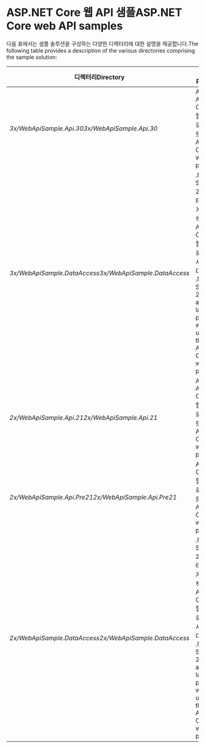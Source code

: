 # <a name="aspnet-core-web-api-samples"></a><span data-ttu-id="7c2da-101">ASP.NET Core 웹 API 샘플</span><span class="sxs-lookup"><span data-stu-id="7c2da-101">ASP.NET Core web API samples</span></span>

<span data-ttu-id="7c2da-102">다음 표에서는 샘플 솔루션을 구성하는 다양한 디렉터리에 대한 설명을 제공합니다.</span><span class="sxs-lookup"><span data-stu-id="7c2da-102">The following table provides a description of the various directories comprising the sample solution:</span></span>

| <span data-ttu-id="7c2da-103">디렉터리</span><span class="sxs-lookup"><span data-stu-id="7c2da-103">Directory</span></span>                   | <span data-ttu-id="7c2da-104">목적</span><span class="sxs-lookup"><span data-stu-id="7c2da-104">Purpose</span></span> |
|-----------------------------|------------------------------------------------------------|
| <span data-ttu-id="7c2da-105">*3x/WebApiSample.Api.30*</span><span class="sxs-lookup"><span data-stu-id="7c2da-105">*3x/WebApiSample.Api.30*</span></span>    | <span data-ttu-id="7c2da-106">An ASP.NET Core 3.0 웹 API 프로젝트.</span><span class="sxs-lookup"><span data-stu-id="7c2da-106">An ASP.NET Core 3.0 web API project.</span></span>                       |
| <span data-ttu-id="7c2da-107">*3x/WebApiSample.DataAccess*</span><span class="sxs-lookup"><span data-stu-id="7c2da-107">*3x/WebApiSample.DataAccess*</span></span>| <span data-ttu-id="7c2da-108">.NET Standard 2.1 데이터 액세스 계층 프로젝트는 ASP.NET Core 3.x 웹 API 프로젝트에 사용됩니다.</span><span class="sxs-lookup"><span data-stu-id="7c2da-108">A .NET Standard 2.1 data access layer project which is used by the ASP.NET Core 3.x web API project.</span></span>|
| <span data-ttu-id="7c2da-109">*2x/WebApiSample.Api.21*</span><span class="sxs-lookup"><span data-stu-id="7c2da-109">*2x/WebApiSample.Api.21*</span></span>    | <span data-ttu-id="7c2da-110">An ASP.NET Core 2.1 웹 API 프로젝트.</span><span class="sxs-lookup"><span data-stu-id="7c2da-110">An ASP.NET Core 2.1 web API project.</span></span>                         |
| <span data-ttu-id="7c2da-111">*2x/WebApiSample.Api.Pre21*</span><span class="sxs-lookup"><span data-stu-id="7c2da-111">*2x/WebApiSample.Api.Pre21*</span></span> | <span data-ttu-id="7c2da-112">ASP.NET Core 2.0 웹 API 프로젝트.</span><span class="sxs-lookup"><span data-stu-id="7c2da-112">An ASP.NET Core 2.0 web API project.</span></span>                         |
| <span data-ttu-id="7c2da-113">*2x/WebApiSample.DataAccess*</span><span class="sxs-lookup"><span data-stu-id="7c2da-113">*2x/WebApiSample.DataAccess*</span></span>| <span data-ttu-id="7c2da-114">.NET Standard 2.0 데이터 액세스 계층 프로젝트는 ASP.NET Core 2.x 웹 API 프로젝트에 사용됩니다.</span><span class="sxs-lookup"><span data-stu-id="7c2da-114">A .NET Standard 2.0 data access layer project which is used by the ASP.NET Core 2.x web API projects.</span></span>|
